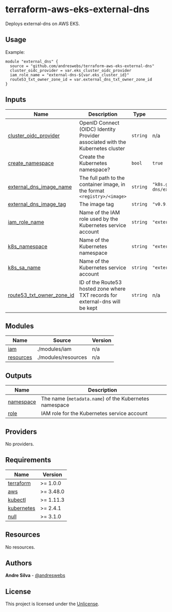 # terraform-aws-eks-external-dns

[//]: # (BEGIN_TF_DOCS)
Deploys external-dns on AWS EKS.

## Usage

Example:

```hcl
module "external_dns" {
  source = "github.com/andreswebs/terraform-aws-eks-external-dns"
  cluster_oidc_provider = var.eks_cluster_oidc_provider
  iam_role_name = "external-dns-${var.eks_cluster_id}"
  route53_txt_owner_zone_id = var.external_dns_txt_owner_zone_id  
}
```



## Inputs

| Name | Description | Type | Default | Required |
|------|-------------|------|---------|:--------:|
| <a name="input_cluster_oidc_provider"></a> [cluster\_oidc\_provider](#input\_cluster\_oidc\_provider) | OpenID Connect (OIDC) Identity Provider associated with the Kubernetes cluster | `string` | n/a | yes |
| <a name="input_create_namespace"></a> [create\_namespace](#input\_create\_namespace) | Create the Kubernetes namespace? | `bool` | `true` | no |
| <a name="input_external_dns_image_name"></a> [external\_dns\_image\_name](#input\_external\_dns\_image\_name) | The full path to the container image, in the format `<registry>/<image>` | `string` | `"k8s.gcr.io/external-dns/external-dns"` | no |
| <a name="input_external_dns_image_tag"></a> [external\_dns\_image\_tag](#input\_external\_dns\_image\_tag) | The image tag | `string` | `"v0.9.0"` | no |
| <a name="input_iam_role_name"></a> [iam\_role\_name](#input\_iam\_role\_name) | Name of the IAM role used by the Kubernetes service account | `string` | `"external-dns"` | no |
| <a name="input_k8s_namespace"></a> [k8s\_namespace](#input\_k8s\_namespace) | Name of the Kubernetes namespace | `string` | `"external-dns"` | no |
| <a name="input_k8s_sa_name"></a> [k8s\_sa\_name](#input\_k8s\_sa\_name) | Name of the Kubernetes service account | `string` | `"external-dns"` | no |
| <a name="input_route53_txt_owner_zone_id"></a> [route53\_txt\_owner\_zone\_id](#input\_route53\_txt\_owner\_zone\_id) | ID of the Route53 hosted zone where TXT records for external-dns will be kept | `string` | n/a | yes |

## Modules

| Name | Source | Version |
|------|--------|---------|
| <a name="module_iam"></a> [iam](#module\_iam) | ./modules/iam | n/a |
| <a name="module_resources"></a> [resources](#module\_resources) | ./modules/resources | n/a |

## Outputs

| Name | Description |
|------|-------------|
| <a name="output_namespace"></a> [namespace](#output\_namespace) | The name (`metadata.name`) of the Kubernetes namespace |
| <a name="output_role"></a> [role](#output\_role) | IAM role for the Kubernetes service account |

## Providers

No providers.

## Requirements

| Name | Version |
|------|---------|
| <a name="requirement_terraform"></a> [terraform](#requirement\_terraform) | >= 1.0.0 |
| <a name="requirement_aws"></a> [aws](#requirement\_aws) | >= 3.48.0 |
| <a name="requirement_kubectl"></a> [kubectl](#requirement\_kubectl) | >= 1.11.3 |
| <a name="requirement_kubernetes"></a> [kubernetes](#requirement\_kubernetes) | >= 2.4.1 |
| <a name="requirement_null"></a> [null](#requirement\_null) | >= 3.1.0 |

## Resources

No resources.

[//]: # (END_TF_DOCS)

## Authors

**Andre Silva** - [@andreswebs](https://github.com/andreswebs)

## License

This project is licensed under the [Unlicense](UNLICENSE.md).
